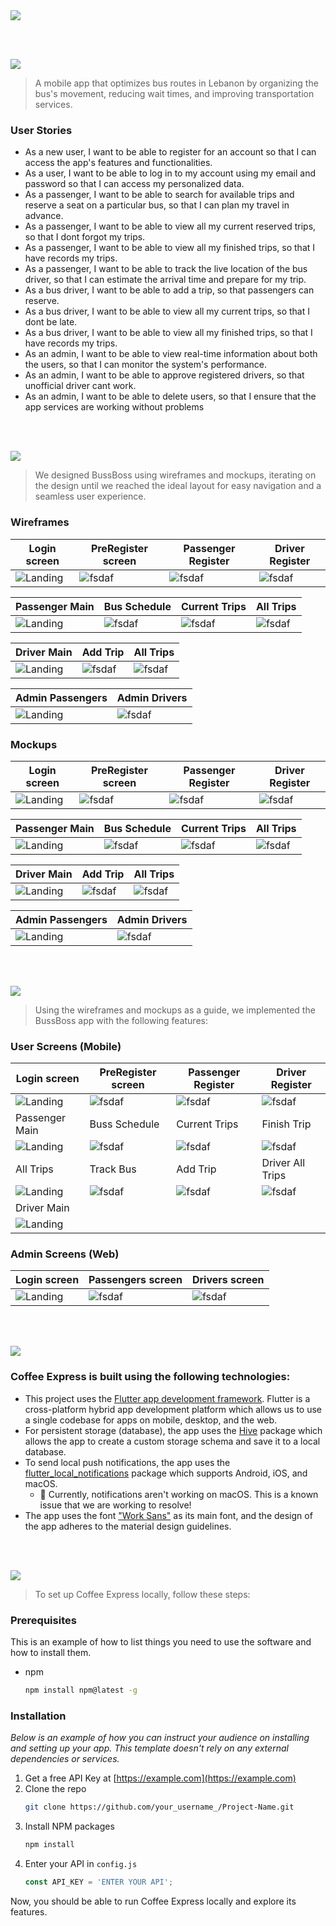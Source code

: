 <img src="./readme/title1.svg"/>

<br><br>

<!-- project philosophy -->
<img src="./readme/title2.svg"/>

> A mobile app that optimizes bus routes in Lebanon by organizing the bus's movement, reducing wait times, and improving transportation services. 

### User Stories
- As a new user, I want to be able to register for an account so that I can access the app's features and functionalities.
- As a user, I want to be able to log in to my account using my email and password so that I can access my personalized data.
- As a passenger, I want to be able to search for available trips and reserve a seat on a particular bus, so that I can plan my travel in advance.
- As a passenger, I want to be able to view all my current reserved trips, so that I dont forgot my trips.
- As a passenger, I want to be able to view all my finished trips, so that I have records my trips.
- As a passenger, I want to be able to track the live location of the bus driver, so that I can estimate the arrival time and prepare for my trip.
- As a bus driver, I want to be able to add a trip, so that passengers can reserve.
- As a bus driver, I want to be able to view all my current trips, so that I dont be late.
- As a bus driver, I want to be able to view all my finished trips, so that I have records my trips.
- As an admin, I want to be able to view real-time information about both the users, so that I can monitor the system's performance.
- As an admin, I want to be able to approve registered drivers, so that unofficial driver cant work.
- As an admin, I want to be able to delete users, so that I ensure that the app services are working without problems

<br><br>

<!-- Prototyping -->
<img src="./readme/title3.svg"/>

> We designed BussBoss using wireframes and mockups, iterating on the design until we reached the ideal layout for easy navigation and a seamless user experience.

### Wireframes
| Login screen  | PreRegister screen |  Passenger Register | Driver Register |
| ---| ---| ---| ---|
| ![Landing](./readme/wireframes/login.svg) | ![fsdaf](./readme/wireframes/PreRegister.svg) | ![fsdaf](./readme/wireframes/PassengerRegister.svg) | ![fsdaf](./readme/wireframes/DriverRegister.svg)|

| Passenger Main  | Bus Schedule |  Current Trips | All Trips |
| ---| ---| ---| ---|
| ![Landing](./readme/wireframes/PassengerMain.svg) | ![fsdaf](./readme/wireframes/busSchedule.svg) | ![fsdaf](./readme/wireframes/CurrentTrips.svg) | ![fsdaf](./readme/wireframes/AllTrips.svg)|

| Driver Main  | Add Trip |  All Trips | 
| ---| ---| ---| 
| ![Landing](./readme/wireframes/DriverMain.svg) | ![fsdaf](./readme/wireframes/AddTrip.svg) | ![fsdaf](./readme/wireframes/DriverAllTrips.svg) | 

| Admin Passengers  | Admin Drivers | 
| ---| ---|
| ![Landing](./readme/wireframes/Admin_passengers.svg) | ![fsdaf](./readme/wireframes/Admin_drivers.svg) |

### Mockups
| Login screen  | PreRegister screen |  Passenger Register | Driver Register |
| ---| ---| ---| ---|
| ![Landing](./readme/mockups/login.svg) | ![fsdaf](./readme/mockups/PreRegister.svg) | ![fsdaf](./readme/mockups/PassengerRegister.svg) | ![fsdaf](./readme/mockups/DriverRegister.svg)|

| Passenger Main  | Bus Schedule |  Current Trips | All Trips |
| ---| ---| ---| ---|
| ![Landing](./readme/mockups/PassengerMain.svg) | ![fsdaf](./readme/mockups/BussSchedule.svg) | ![fsdaf](./readme/mockups/CurrentTrips.svg) |![fsdaf](./readme/mockups/AllTrips.svg)|

| Driver Main  | Add Trip |  All Trips | 
| ---| ---| ---| 
| ![Landing](./readme/mockups/DriverMain.svg) | ![fsdaf](./readme/mockups/AddTrip.svg) | ![fsdaf](./readme/mockups/DriverAllTrips.svg) | 

| Admin Passengers  | Admin Drivers | 
| ---| ---|
| ![Landing](./readme/mockups/adminPassengers.svg) | ![fsdaf](./readme/mockups/adminDriver.svg) |

<br><br>

<!-- Implementation -->
<img src="./readme/title4.svg"/>

> Using the wireframes and mockups as a guide, we implemented the BussBoss app with the following features:

### User Screens (Mobile)
| Login screen  | PreRegister screen | Passenger Register | Driver Register |
| ---| ---| ---| ---|
| ![Landing](./readme/screens/login.png) | ![fsdaf](./readme/screens/PreRegister.jpg) | ![fsdaf](./readme/screens/PassengerRegister.jpg) | ![fsdaf](./readme/screens/DriverRegister.jpg)|
| Passenger Main  | Buss Schedule | Current Trips  | Finish Trip |
| ![Landing](./readme/screens/PassengerMain.jpg) | ![fsdaf](./readme/screens/busSchedule.jpg) | ![fsdaf](./readme/screens/CurrentTrips.jpg) | ![fsdaf](./readme/screens/FinishTrip.jpg)|
| All Trips  | Track Bus | Add Trip  | Driver All Trips |
| ![Landing](./readme/screens/Alltrips.jpg) | ![fsdaf](./readme/screens/map.jpg) | ![fsdaf](./readme/screens/AddTrip.jpg) | ![fsdaf](./readme/screens/DriverAllTrip.jpg)|
|Driver Main | 
| ![Landing](./readme/screens/DriverMain.jpg) | 

### Admin Screens (Web)
| Login screen  | Passengers screen |  Drivers screen |
| ---| ---| ---|
| ![Landing](./readme/screens/image1.png) | ![fsdaf](./readme/screens/image2.png) | ![fsdaf](./readme/screens/image3.png) |


<br><br>

<!-- Tech stack -->
<img src="./readme/title5.svg"/>

###  Coffee Express is built using the following technologies:

- This project uses the [Flutter app development framework](https://flutter.dev/). Flutter is a cross-platform hybrid app development platform which allows us to use a single codebase for apps on mobile, desktop, and the web.
- For persistent storage (database), the app uses the [Hive](https://hivedb.dev/) package which allows the app to create a custom storage schema and save it to a local database.
- To send local push notifications, the app uses the [flutter_local_notifications](https://pub.dev/packages/flutter_local_notifications) package which supports Android, iOS, and macOS.
  - 🚨 Currently, notifications aren't working on macOS. This is a known issue that we are working to resolve!
- The app uses the font ["Work Sans"](https://fonts.google.com/specimen/Work+Sans) as its main font, and the design of the app adheres to the material design guidelines.

<br><br>

<!-- How to run -->
<img src="./readme/title6.svg"/>

> To set up Coffee Express locally, follow these steps:

### Prerequisites

This is an example of how to list things you need to use the software and how to install them.
* npm
  ```sh
  npm install npm@latest -g
  ```

### Installation

_Below is an example of how you can instruct your audience on installing and setting up your app. This template doesn't rely on any external dependencies or services._

1. Get a free API Key at [https://example.com](https://example.com)
2. Clone the repo
   ```sh
   git clone https://github.com/your_username_/Project-Name.git
   ```
3. Install NPM packages
   ```sh
   npm install
   ```
4. Enter your API in `config.js`
   ```js
   const API_KEY = 'ENTER YOUR API';
   ```

Now, you should be able to run Coffee Express locally and explore its features.
